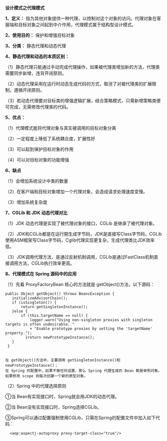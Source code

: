 **设计模式之代理模式**

**1、定义：**
指为其他对象提供一种代理，以控制对这个对象的访问。代理对象在客服端和目标对象之间起到中介作用，代理模式属于结构型设计模式。

**2、使用目的：**
保护和增强目标对象

**3、分类：**
静态代理和动态代理

**4、静态代理和动态的本质区别：**

（1）静态代理只能通过手动完成代理操作，如果被代理类增加新的方法，代理类需要同步新增，违背开闭原则。

（2）动态代理采用在运行时动态生成代码的方式，取消了对被代理类的扩展限制，遵循开闭原则。

（3）若动态代理要对目标类的增强逻辑扩展，结合策略模式，只需新增策略类便可完成，无需修改代理类的代码。

**5、优点：**

（1）代理模式能将代理对象与真实被调用的目标对象分离

（2）一定程度上降低了系统耦合度，扩展性好

（3）可以起到保护目标对象的作用

（4）可以对目标对象的功能增强

**6、缺点**

（1）会增加系统设计中类的数量

（2）在客户端和目标对象增加一个代理对象，会造成请求处理速度变慢。

（3）增加系统复杂度

**7、CGLib 和 JDK 动态代理对比**

（1）JDK 动态代理是实现了被代理对象的接口，CGLib 是继承了被代理对象。

（2）JDK和CGLib都是在运行期生成字节码，JDK是直接写Class字节码，CGLib使用ASM框架写Class字节码，Cglib代理实现更复杂，生成代理类比JDK效率低。

（3）JDK调用代理方法，是通过反射机制调用，CGLib是通过FastClass机制直接调用方法，CGLib执行效率更高。

**8、代理模式在 Spring 源码中的应用**

（1）先看 ProxyFactoryBean 核心的方法就是 getObject()方法，以下源码：
 ````
 public Object getObject() throws BeansException {   
    initializeAdvisorChain();  
    if (isSingleton()) {
        return getSingletonInstance(); 
    }else { 
        if (this.targetName == null) { 
            logger.warn("Using non-singleton proxies with singleton targets is often undesirable. " 
            + "Enable prototype proxies by setting the 'targetName' property."); 
          }return newPrototypeInstance(); 
    } 
  }  
  
  
 在 getObject()方法中，主要调用 getSingletonInstance()和 newPrototypeInstance()； 
 在 Spring 的配置中，如果不做任何设置，那么 Spring 代理生成的 Bean 都是单例对象。 
 如果修改 scope 则每次创建一个新的原型对象。
 
  ````

（2）Spring 中的代理选择原则

①当 Bean有实现接口时，Spring就会用JDK的动态代理。

②当 Bean没有实现接口时，Spring选择CGLib。

③Spring可以通过配置强制使用CGLib，只需在Spring的配置文件中加入如下代码：

````
  <aop:aspectj-autoproxy proxy-target-class="true"/>
````
  














